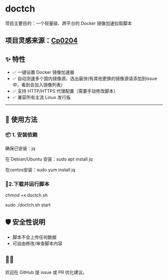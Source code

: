# doctch
项目主要目的：一个轻量级、跨平台的 Docker 镜像加速拉取脚本

项目灵感来源：[Cp0204](https://github.com/Cp0204)
---
## ✨ 特性

- ✅ 一键设置 Docker 镜像加速器
- ✅ 自动测速多个国内镜像源，选出最快(有其他更换的镜像源请添加到issue中，看到会加入镜像列表）
- ✅ 支持 HTTP/HTTPS 代理配置（需要手动修改脚本）
- ✅ 兼容所有主流 Linux 发行版
---

## 🚀 使用方法
### 📦 1. 安装依赖

确保已安装：jq

在 Debian/Ubuntu 安装：sudo apt install jq

在centos安装：sudo yum install jq

### 🧪2.下载并运行脚本

chmod +x doctch.sh

sudo ./doctch.sh start

## 🛡️ 安全性说明

- 脚本不会上传任何数据
- 可自由修改/审查脚本内容

## 🧑‍💻 
欢迎在 GitHub 提 issue 或 PR 优化建议。
